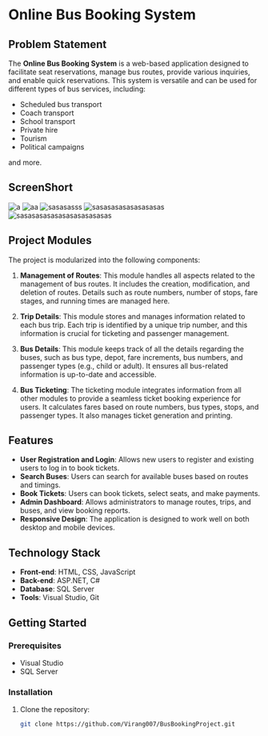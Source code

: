# Online Bus Booking System

## Problem Statement

The **Online Bus Booking System** is a web-based application designed to facilitate seat reservations, manage bus routes, provide various inquiries, and enable quick reservations. This system is versatile and can be used for different types of bus services, including:

- Scheduled bus transport
- Coach transport
- School transport
- Private hire
- Tourism
- Political campaigns

and more.
## ScreenShort
![a](https://github.com/user-attachments/assets/025c749c-a76e-43fe-b600-5662c170ade0)
![aa](https://github.com/user-attachments/assets/fc1be15f-5f4a-4163-a546-ed45613418bd)
![sasasasss](https://github.com/user-attachments/assets/971976b2-cd79-4358-bcb0-75d2c5216cc0)
![sasasasasasasasasas](https://github.com/user-attachments/assets/5c7e716e-297a-4f61-b782-0bbeeb595adf)
![sasasasasasasasasasasasas](https://github.com/user-attachments/assets/8f119342-b96d-4b73-a7f4-ca9a62340a8e)



## Project Modules

The project is modularized into the following components:

1. **Management of Routes**: This module handles all aspects related to the management of bus routes. It includes the creation, modification, and deletion of routes. Details such as route numbers, number of stops, fare stages, and running times are managed here.

2. **Trip Details**: This module stores and manages information related to each bus trip. Each trip is identified by a unique trip number, and this information is crucial for ticketing and passenger management.

3. **Bus Details**: This module keeps track of all the details regarding the buses, such as bus type, depot, fare increments, bus numbers, and passenger types (e.g., child or adult). It ensures all bus-related information is up-to-date and accessible.

4. **Bus Ticketing**: The ticketing module integrates information from all other modules to provide a seamless ticket booking experience for users. It calculates fares based on route numbers, bus types, stops, and passenger types. It also manages ticket generation and printing.

## Features

- **User Registration and Login**: Allows new users to register and existing users to log in to book tickets.
- **Search Buses**: Users can search for available buses based on routes and timings.
- **Book Tickets**: Users can book tickets, select seats, and make payments.
- **Admin Dashboard**: Allows administrators to manage routes, trips, and buses, and view booking reports.
- **Responsive Design**: The application is designed to work well on both desktop and mobile devices.

## Technology Stack

- **Front-end**: HTML, CSS, JavaScript
- **Back-end**: ASP.NET, C#
- **Database**: SQL Server
- **Tools**: Visual Studio, Git

## Getting Started

### Prerequisites

- Visual Studio
- SQL Server

### Installation

1. Clone the repository:
   ```bash
   git clone https://github.com/Virang007/BusBookingProject.git
